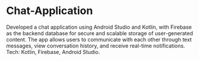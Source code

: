 # Chat-Application
Developed a chat application using Android Studio and Kotlin, with Firebase as the backend database for secure and scalable storage of user-generated content. The app allows users to communicate with each other through text messages, view conversation history, and receive real-time notifications.  Tech: Kotlin, Firebase, Android Studio.
